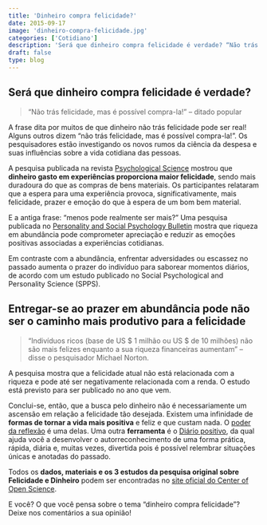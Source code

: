 ```yaml
---
title: 'Dinheiro compra felicidade?'
date: 2015-09-17
image: 'dinheiro-compra-felicidade.jpg'
categories: ['Cotidiano']
description: 'Será que dinheiro compra felicidade é verdade? “Não trás felicidade, mas é possível compra-la!” – ditado popular A frase dita'
draft: false
type: blog
---
```


## Será que dinheiro compra felicidade é verdade?

> “Não trás felicidade, mas é possível compra-la!” – ditado popular

A frase dita por muitos de que dinheiro não trás felicidade pode ser real! Alguns outros dizem “não trás felicidade, mas é possível compra-la!”. Os pesquisadores estão investigando os novos rumos da ciência da despesa e suas influências sobre a vida cotidiana das pessoas.

A pesquisa publicada na revista [Psychological Science](https://www.psychologicalscience.org/news/releases/systematic-research-investigates-effects-of-money-on-thinking-behavior.html) mostrou que **dinheiro gasto em experiências proporciona maior felicidade**, sendo mais duradoura do que as compras de bens materiais. Os participantes relataram que a espera para uma experiência provoca, significativamente, mais felicidade, prazer e emoção do que à espera de um bom bem material.

E a antiga frase: “menos pode realmente ser mais?” Uma pesquisa publicada no [Personality and Social Psychology Bulletin](https://www.psypost.org/) mostra que riqueza em abundância pode comprometer apreciação e reduzir as emoções positivas associadas a experiências cotidianas.

Em contraste com a abundância, enfrentar adversidades ou escassez no passado aumenta o prazer do indivíduo para saborear momentos diários, de acordo com um estudo publicado no Social Psychological and Personality Science (SPPS).

## Entregar-se ao prazer em abundância pode não ser o caminho mais produtivo para a felicidade

> “Indivíduos ricos (base de US $ 1 milhão ou US $ de 10 milhões) não são mais felizes enquanto a sua riqueza financeiras aumentam” – disse o pesquisador Michael Norton.

A pesquisa mostra que a felicidade atual não está relacionada com a riqueza e pode até ser negativamente relacionada com a renda. O estudo está previsto para ser publicado no ano que vem.

Conclui-se, então, que a busca pelo dinheiro não é necessariamente um ascensão em relação a felicidade tão desejada. Existem uma infinidade de **formas de tornar a vida mais positiva** e feliz e que custam nada. O [poder da reflexão](/o-poder-da-reflexao-diaria/) é uma delas. Uma outra **ferramenta** é o [Diário positivo](/como-alcancar-as-resolucoes-de-ano-novo-saiba-como-a-psicologia-pode-te-ajudar/#diario-positivo), da qual ajuda você a desenvolver o autorreconhecimento de uma forma prática, rápida, diária e, muitas vezes, divertida pois é possível relembrar situações únicas e anotadas do passado.

Todos os **dados, materiais e os 3 estudos da pesquisa original sobre Felicidade e Dinheiro** podem ser encontradas no [site oficial do Center of Open Science](https://osf.io/m2yp9/).

E você? O que você pensa sobre o tema “dinheiro compra felicidade”? Deixe nos comentários a sua opinião!
